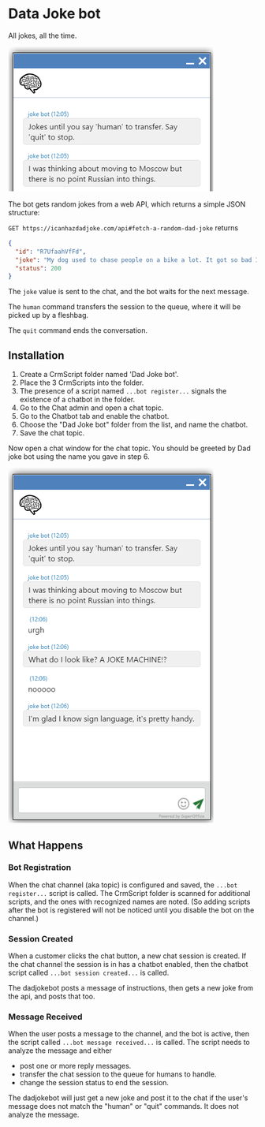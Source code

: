 # Data Joke bot

All jokes, all the time.

![chat window](images/chat-top.png)

The bot gets random jokes from a web API, which returns a simple JSON structure:

`GET https://icanhazdadjoke.com/api#fetch-a-random-dad-joke` returns

```json
{
  "id": "R7UfaahVfFd",
  "joke": "My dog used to chase people on a bike a lot. It got so bad I had to take his bike away.",
  "status": 200
}
```

The `joke` value is sent to the chat, and the bot waits for the next message.

The `human` command transfers the session to the queue, where it will be picked up by a fleshbag.

The `quit` command ends the conversation.


## Installation

1. Create a CrmScript folder named 'Dad Joke bot'.
2. Place the 3 CrmScripts into the folder.
3. The presence of a script named  `...bot register...` signals the existence of a chatbot in the folder.
4. Go to the Chat admin and open a chat topic.
5. Go to the Chatbot tab and enable the chatbot.
6. Choose the "Dad Joke bot" folder from the list, and name the chatbot.
7. Save the chat topic.

Now open a chat window for the chat topic.
You should be greeted by Dad joke bot using the name you gave in step 6.

![chatbot cjat](images/chat.png)

## What Happens

### Bot Registration

When the chat channel (aka topic) is configured and saved, the `...bot register...` script is called.
The CrmScript folder is scanned for additional scripts, and the ones with recognized names are noted.
(So adding scripts after the bot is registered will not be noticed until you disable the bot on the channel.)

### Session Created

When a customer clicks the chat button, a new chat session is created.
If the chat channel the session is in has a chatbot enabled, then the chatbot script called `...bot session created...` is called. 

The dadjokebot posts a message of instructions, then gets a new joke from the api, and posts that too.


### Message Received

When the user posts a message to the channel, and the bot is active, then the script called
`...bot message received...` is called.
The script needs to analyze the message and either

* post one or more reply messages.
* transfer the chat session to the queue for humans to handle.
* change the session status to end the session.

The dadjokebot will just get a new joke and post it to the chat if the user's message does not match the "human"
or "quit" commands. It does not analyze the message.
